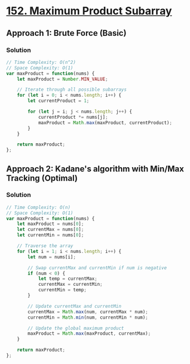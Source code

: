 # [152. Maximum Product Subarray](https://leetcode.com/problems/maximum-product-subarray/)

## Approach 1: Brute Force (Basic)

### Solution
```javascript
// Time Complexity: O(n^2)
// Space Complexity: O(1)
var maxProduct = function(nums) {
    let maxProduct = Number.MIN_VALUE;

    // Iterate through all possible subarrays
    for (let i = 0; i < nums.length; i++) {
        let currentProduct = 1;

        for (let j = i; j < nums.length; j++) {
            currentProduct *= nums[j];
            maxProduct = Math.max(maxProduct, currentProduct);
        }
    }

    return maxProduct;
};
```

## Approach 2: Kadane's algorithm with Min/Max Tracking (Optimal)

### Solution
```javascript
// Time Complexity: O(n)
// Space Complexity: O(1)
var maxProduct = function(nums) {
    let maxProduct = nums[0];
    let currentMax = nums[0];
    let currentMin = nums[0];

    // Traverse the array
    for (let i = 1; i < nums.length; i++) {
        let num = nums[i];

        // Swap currentMax and currentMin if num is negative
        if (num < 0) {
            let temp = currentMax;
            currentMax = currentMin;
            currentMin = temp;
        }

        // Update currentMax and currentMin
        currentMax = Math.max(num, currentMax * num);
        currentMin = Math.min(num, currentMin * num);

        // Update the global maximum product
        maxProduct = Math.max(maxProduct, currentMax);
    }

    return maxProduct;
};
```

